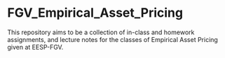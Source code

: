 # FGV_Empirical_Asset_Pricing
This repository aims to be a collection of in-class and homework assignments, and lecture notes for the classes of Empirical Asset Pricing given at EESP-FGV.

